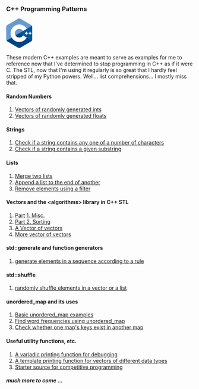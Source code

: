 ### C++ Programming Patterns  

<img src="./src/cpplogo.png" width="70">

These modern C++ examples are meant to serve as examples for me to reference now that I've determined to stop programming in C++ as if it were C. The STL, now that I'm using it regularly is so great that I hardly feel stripped of my Python powers. Well... list comprehensions... I mostly miss that.  

#### Random Numbers
1. [Vectors of randomly generated ints](src/vec\_rand\_ints.cpp)  
2. [Vectors of randomly generated floats](src/vec\_rand\_floats.cpp)


#### Strings
1. [Check if a string contains any one of a number of characters](src/strings1.cpp)  
2. [Check if a string contains a given substring](src/strings2.cpp)  


#### Lists
1. [Merge two lists](src/merge\_lists.cpp)  
2. [Append a list to the end of another](src/splice\_lists.cpp)  
3. [Remove elements using a filter](src/list\_rm\_elems.cpp)    


#### Vectors and the \<algorithms\> library in C++ STL  
1. [Part 1. Misc.](src/vector\_STL\_algorithms.cpp)
2. [Part 2. Sorting](src/vec\_sorting.cpp)
3. [A Vector of vectors](src/vec\_of\_vecs1.cpp) 
4. [More vector of vectors](src/vec\_of\_vecs2.cpp)   


#### std::generate and function generators
1. [generate elements in a sequence according to a rule](src/generate.cpp)  


#### std::shuffle  
1. [randomly shuffle elements in a vector or a list](src/shuffles.cpp)  


#### unordered_map and its uses  
1. [Basic unordered_map examples](src/unordered\_map.cpp)  
2. [Find word frequencies using unordered_map](src/umap\_count\_freq.cpp)  
3. [Check whether one map's keys exist in another map](src/two\_umaps.cpp)  


#### Useful utility functions, etc.  
1. [A variadic printing function for debugging](src/test\_debug.cpp)  
2. [A template printing function for vectors of different data types](src/utils/printing.cpp)  
2. [Starter source for competitive programming](src/starter.cpp)  



##### much more to come ...

